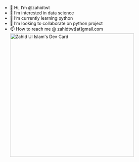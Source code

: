 - 👋 Hi, I’m @zahidtwt
- 👀 I’m interested in data science
- 🌱 I’m currently learning python
- 💞️ I’m looking to collaborate on python project
- 📫 How to reach me @ zahidtwt[at]gmail.com
<a href="https://app.daily.dev/zahidpy"><img src="https://api.daily.dev/devcards/a05fc5a46a204e3e83550a43382e2e00.png?r=lgz" width="400" alt="Zahid Ul Islam's Dev Card"/></a>
